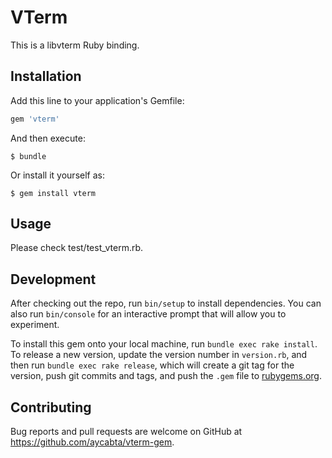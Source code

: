 # VTerm

This is a libvterm Ruby binding.

## Installation

Add this line to your application's Gemfile:

```ruby
gem 'vterm'
```

And then execute:

    $ bundle

Or install it yourself as:

    $ gem install vterm

## Usage

Please check test/test_vterm.rb.

## Development

After checking out the repo, run `bin/setup` to install dependencies. You can also run `bin/console` for an interactive prompt that will allow you to experiment.

To install this gem onto your local machine, run `bundle exec rake install`. To release a new version, update the version number in `version.rb`, and then run `bundle exec rake release`, which will create a git tag for the version, push git commits and tags, and push the `.gem` file to [rubygems.org](https://rubygems.org).

## Contributing

Bug reports and pull requests are welcome on GitHub at https://github.com/aycabta/vterm-gem.
